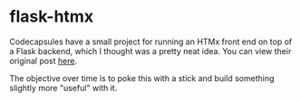 # flask-htmx

Codecapsules have a small project for running an HTMx front end on top of a Flask backend, which I
thought was a pretty neat idea. You can view their original post [here][1].

The objective over time is to poke this with a stick and build something slightly more "useful" with
it.

[1]: https://codecapsules.io/docs/tutorials/build-flask-htmx-app/